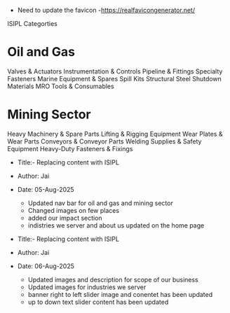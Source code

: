* Need to update the favicon  -https://realfavicongenerator.net/ 



ISIPL Categorties
# Oil and Gas
Valves & Actuators
Instrumentation & Controls
Pipeline & Fittings
Specialty Fasteners
Marine Equipment & Spares
Spill Kits
Structural Steel
Shutdown Materials
MRO Tools & Consumables

# Mining Sector
Heavy Machinery & Spare Parts
Lifting & Rigging Equipment
Wear Plates & Wear Parts
Conveyors & Conveyor Parts
Welding Supplies & Safety Equipment
Heavy-Duty Fasteners & Fixings

- Title:- Replacing content with ISIPL
- Author: Jai
- Date: 05-Aug-2025
	- Updated nav bar for oil and gas and mining sector
    - Changed images on few places
    - added our impact section
    - indistries we server and about us updated on the home page

- Title:- Replacing content with ISIPL
- Author: Jai
- Date: 06-Aug-2025
    - Updated images  and description for scope of our business
    - Updated images for industries we server
    - banner right to left slider image and conentet has been updated
    - up to down text slider content has been updated
